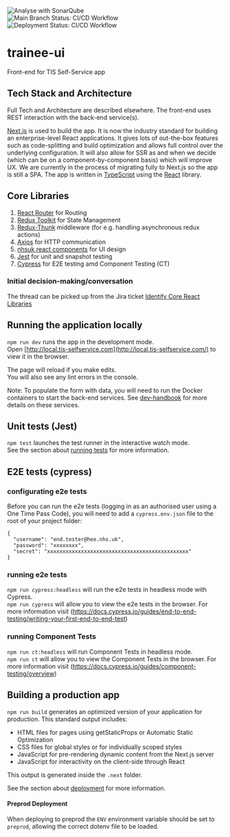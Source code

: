 ![Analyse with SonarQube](https://github.com/Health-Education-England/trainee-ui/workflows/Analyse%20with%20SonarQube/badge.svg)  
![Main Branch Status: CI/CD Workflow](https://github.com/Health-Education-England/trainee-ui/workflows/CI/CD%20Workflow/badge.svg?branch=main)  
![Deployment Status: CI/CD Workflow](https://github.com/Health-Education-England/trainee-ui/workflows/CI/CD%20Workflow/badge.svg?branch=main&event=deployment_status)

# trainee-ui

Front-end for TIS Self-Service app

## Tech Stack and Architecture

Full Tech and Architecture are described elsewhere. The front-end uses REST interaction with the back-end service(s).

[Next.js](https://nextjs.org/) is used to build the app. It is now the industry standard for building an enterprise-level React applications. It gives lots of out-the-box features such as code-splitting and build optimization and allows full control over the underlying configuration. It will also allow for SSR as and when we decide (which can be on a component-by-component basis) which will improve UX.
We are currently in the process of migrating fully to Next.js so the app is still a SPA.
The app is written in [TypeScript](https://www.typescriptlang.org/) using the [React](https://reactjs.org/) library.

## Core Libraries

1. [React Router](https://reactrouter.com/) for Routing
2. [Redux Toolkit](https://redux-toolkit.js.org/) for State Management
3. [Redux-Thunk](https://github.com/reduxjs/redux-thunk) middleware (for e.g. handling asynchronous redux actions)
4. [Axios](https://github.com/axios/axios) for HTTP communication
5. [nhsuk react components](https://github.com/NHSDigital/nhsuk-react-components/releases/tag/v1.2.0) for UI design
6. [Jest](https://jestjs.io/) for unit and snapshot testing
7. [Cypress](https://www.cypress.io/) for E2E testing amd Component Testing (CT)

### Initial decision-making/conversation

The thread can be picked up from the Jira ticket [Identify Core React Libraries](https://hee-tis.atlassian.net/browse/TISNEW-3581)

## Running the application locally

`npm run dev` runs the app in the development mode.<br />
Open [http://local.tis-selfservice.com](http://local.tis-selfservice.com/) to view it in the browser.

The page will reload if you make edits.<br />
You will also see any lint errors in the console.

Note: To populate the form with data, you will need to run the Docker containers to start the back-end services. See
[dev-handbook](https://github.com/Health-Education-England/dev-handbook/tree/main/tis-self-service) for more details on these services.

## Unit tests (Jest)

`npm test` launches the test runner in the interactive watch mode.<br />
See the section about [running tests](https://facebook.github.io/create-react-app/docs/running-tests) for more information.

## E2E tests (cypress)

### configurating e2e tests

Before you can run the e2e tests (logging in as an authorised user using a One Time Pass Code), you will need to add a `cypress.env.json` file to the root of your project folder:

```
{
  "username": "end.tester@hee.nhs.uk",
  "password": "xxxxxxxx",
  "secret": "xxxxxxxxxxxxxxxxxxxxxxxxxxxxxxxxxxxxxxxxxxxxxx"
}
```

### running e2e tests

`npm run cypress:headless` will run the e2e tests in headless mode with Cypress.<br />
`npm run cypress` will allow you to view the e2e tests in the browser. For more information visit (https://docs.cypress.io/guides/end-to-end-testing/writing-your-first-end-to-end-test)

### running Component Tests

`npm run ct:headless` will run Component Tests in headless mode.<br />
`npm run ct` will allow you to view the Component Tests in the browser. For more information visit (https://docs.cypress.io/guides/component-testing/overview)

## Building a production app

`npm run build` generates an optimized version of your application for production. This standard output includes:

- HTML files for pages using getStaticProps or Automatic Static Optimization
- CSS files for global styles or for individually scoped styles
- JavaScript for pre-rendering dynamic content from the Next.js server
- JavaScript for interactivity on the client-side through React

This output is generated inside the `.next` folder.

See the section about [deployment](https://nextjs.org/docs/deployment) for more information.

#### Preprod Deployment

When deploying to preprod the `ENV` environment variable should be set to
`preprod`, allowing the correct dotenv file to be loaded.
